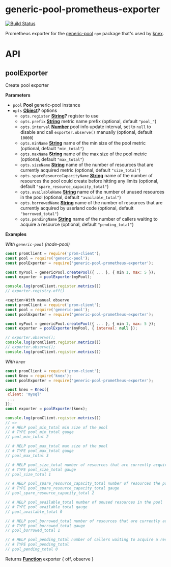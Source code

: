 # generic-pool-prometheus-exporter

[![Build Status](https://travis-ci.org/hekike/generic-pool-prometheus-exporter.svg?branch=master)](https://travis-ci.org/hekike/generic-pool-prometheus-exporter)

Prometheus exporter for the [generic-pool](https://github.com/coopernurse/node-pool)
`npm` package that's used by [knex](https://www.npmjs.com/package/knex).

# API

## poolExporter

Create pool exporter

**Parameters**

-   `pool` **Pool**  generic-pool instance
-   `opts` **[Object](https://developer.mozilla.org/docs/Web/JavaScript/Reference/Global_Objects/Object)?** options
    -   `opts.register` **[String](https://developer.mozilla.org/docs/Web/JavaScript/Reference/Global_Objects/String)?** register to use
    -   `opts.prefix` **[String](https://developer.mozilla.org/docs/Web/JavaScript/Reference/Global_Objects/String)** metric name prefix (optional, default `"pool_"`)
    -   `opts.interval` **[Number](https://developer.mozilla.org/docs/Web/JavaScript/Reference/Global_Objects/Number)** pool info update interval,
         set to `null` to disable and call `exporter.observe()` manually (optional, default `10000`)
    -   `opts.minName` **[String](https://developer.mozilla.org/docs/Web/JavaScript/Reference/Global_Objects/String)** name of the min size of
         the pool metric (optional, default `"min_total"`)
    -   `opts.maxName` **[String](https://developer.mozilla.org/docs/Web/JavaScript/Reference/Global_Objects/String)** name of the max size of
         the pool metric (optional, default `"max_total"`)
    -   `opts.sizeName` **[String](https://developer.mozilla.org/docs/Web/JavaScript/Reference/Global_Objects/String)** name of the number of
         resources that are currently acquired metric (optional, default `"size_total"`)
    -   `opts.spareResourceCapacityName` **[String](https://developer.mozilla.org/docs/Web/JavaScript/Reference/Global_Objects/String)** name of the number of resources the pool could create before hitting any limits (optional, default `"spare_resource_capacity_total"`)
    -   `opts.availableName` **[String](https://developer.mozilla.org/docs/Web/JavaScript/Reference/Global_Objects/String)** name of the
         number of unused resources in the pool (optional, default `"available_total"`)
    -   `opts.borrowedName` **[String](https://developer.mozilla.org/docs/Web/JavaScript/Reference/Global_Objects/String)** name of the
         number of resources that are currently acquired by userland code (optional, default `"borrowed_total"`)
    -   `opts.pendingName` **[String](https://developer.mozilla.org/docs/Web/JavaScript/Reference/Global_Objects/String)** name of the number
         of callers waiting to acquire a resource (optional, default `"pending_total"`)

**Examples**

_With `generic-pool` (node-pool)_

```javascript
const promClient = require('prom-client');
const pool = require('generic-pool');
const poolExporter = require('generic-pool-prometheus-exporter');

const myPool = genericPool.createPool({ ... }, { min 1, max: 5 });
const exporter = poolExporter(myPool);

console.log(promClient.register.metrics())
// exporter.registry.off()
```

```javascript
<caption>With manual observe
const promClient = require('prom-client');
const pool = require('generic-pool');
const poolExporter = require('generic-pool-prometheus-exporter');

const myPool = genericPool.createPool({ ... }, { min 1, max: 5 });
const exporter = poolExporter(myPool, { interval: null });

// exporter.observe();
console.log(promClient.register.metrics())
// exporter.observe();
console.log(promClient.register.metrics())
```

_With `knex`_

```javascript
const promClient = require('prom-client');
const Knex = require('knex');
const poolExporter = require('generic-pool-prometheus-exporter');

const knex = Knex({
 client: 'mysql'
 ...
});
const exporter = poolExporter(knex);

console.log(promClient.register.metrics())
// =>
// # HELP pool_min_total min size of the pool
// # TYPE pool_min_total gauge
// pool_min_total 2

// # HELP pool_max_total max size of the pool
// # TYPE pool_max_total gauge
// pool_max_total 3

// # HELP pool_size_total number of resources that are currently acquired
// # TYPE pool_size_total gauge
// pool_size_total 1

// # HELP pool_spare_resource_capacity_total number of resources the pool could create before hitting any limits
// # TYPE pool_spare_resource_capacity_total gauge
// pool_spare_resource_capacity_total 2

// # HELP pool_available_total number of unused resources in the pool
// # TYPE pool_available_total gauge
// pool_available_total 0

// # HELP pool_borrowed_total number of resources that are currently acquired by userland code
// # TYPE pool_borrowed_total gauge
// pool_borrowed_total 1

// # HELP pool_pending_total number of callers waiting to acquire a resource
// # TYPE pool_pending_total
// pool_pending_total 0
```

Returns **[Function](https://developer.mozilla.org/docs/Web/JavaScript/Reference/Statements/function)** exporter { off, observe }
